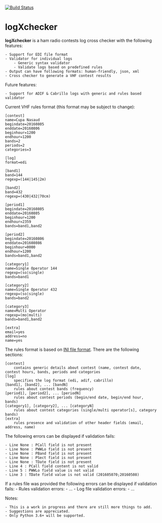 [![Build Status](https://travis-ci.org/ciorceri/logXchecker.svg?branch=master)](https://travis-ci.org/ciorceri/logXchecker)



# logXchecker

**logXchecker** is a ham radio contests log cross checker with the following features:

    - Support for EDI file format
    - Validator for individual logs
        - Generic syntax validator
        - Validate logs based on predefined rules
    - Output can have following formats: human-friendly, json, xml
    - Cross checker to generate a VHF contest results
Future features:

    - Support for ADIF & Cabrillo logs with generic and rules based validator
    
Current VHF rules format (this format may be subject to change):
```
[contest]
name=Cupa Nasaud
begindate=20160805
enddate=20160806
beginhour=1200
endhour=1200
bands=2
periods=2
categories=3

[log]
format=edi

[band1]
band=144
regexp=(144|145|2m)

[band2]
band=432
regexp=(430|432|70cm)

[period1]
begindate=20160805
enddate=20160805
beginhour=1200
endhour=2359
bands=band1,band2

[period2]
begindate=20160806
enddate=201608086
beginhour=0000
endhour=1200
bands=band1,band2

[category1]
name=Single Operator 144
regexp=(so|single)
bands=band1

[category2]
name=Single Operator 432
regexp=(so|single)
bands=band2

[category3]
name=Multi Operator
regexp=(mo|multi)
bands=band1,band2

[extra]
email=yes
address=no
name=yes
```
The rules format is based on [INI file format](http://en.wikipedia.org/wiki/INI_file).
There are the following sections:

    [contest]
        contains generic details about contest (name, contest date, contest hours, bands, periods and categories
    [log]
        specifies the log format (edi, adif, cabrillo)
    [band1], [band2], ... [bandN]
        rules about contest bands (frequency)
    [period1], [period2], ... [periodN]
        rules about contest periods (begin/end date, begin/end hour, bands)
    [category1], [category2], ... [categoryN]
        rules about contest categories (single/multi operator[s], category bands)
    [extra]
        rules presence and validation of other header fields (email, address, name)

The following errors can be displayed if validation fails:

    - Line None : PCall field is not present
    - Line None : PWWLo field is not present
    - Line None : PBand field is not present
    - Line None : PSect field is not present
    - Line None : TDate field is not present
    - Line 4 : PCall field content is not valid
    - Line 5 : PWWLo field value is not valid
    - Line 3 : TDate field value is not valid (201605070;20160508)

If a rules file was provided the following errors can be displayed if validation fails:
    - Rules validation errors:
      - ...
    - Log file validation errors:
      - ...

Notes:

    - This is a work in progress and there are still more things to add.
    - Suggestions are appreciated.
    - Only Python 3.6+ will be supported.
